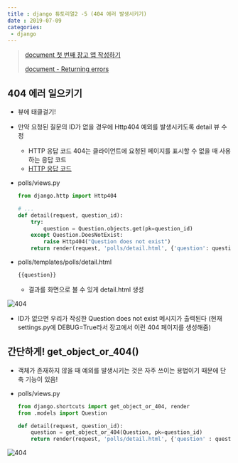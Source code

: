 ```yaml
---
title : django 튜토리얼2 -5 (404 에러 발생시키기)
date : 2019-07-09
categories:
 - django
---
```




> [document 첫 번째 장고 앱 작성하기](https://docs.djangoproject.com/ko/2.2/intro/tutorial03/)
>
> [document - Returning errors](https://docs.djangoproject.com/ko/2.2/topics/http/views/#returning-errors)





## 404 에러 일으키기

- 뷰에 태클걸기!
- 만약 요청된 질문의 ID가 없을 경우에 Http404 예외를 발생시키도록 detail 뷰 수정
  - HTTP 응답 코드 404는 클라이언트에 요청된 페이지를 표시할 수 없을 때 사용하는 응답 코드
  - [HTTP 응답 코드](https://ychae-leah.tistory.com/84)

- polls/views.py

  ```python
  from django.http import Http404
  
  # ...
  def detail(request, question_id):
      try:
          question = Question.objects.get(pk=question_id)
      except Question.DoesNotExist:
          raise Http404("Question does not exist")
      return render(request, 'polls/detail.html', {'question': question})
  ```

- polls/templates/polls/detail.html

  ```html
  {{question}}
  ```

  - 결과를 화면으로 볼 수 있게 detail.html 생성



![404]({{site.url}}{{site.baseurl}}/assets/images/error-1.png)

- ID가 없으면 우리가 작성한 Question does not exist 메시지가 출력된다 (현재 settings.py에 DEBUG=True라서 장고에서 이런 404 페이지를 생성해줌)





## 간단하게! get_object_or_404()

- 객체가 존재하지 않을 때 예외를 발생시키는 것은 자주 쓰이는 용법이기 때문에 단축 기능이 있음!

- polls/views.py

  ```python
  from django.shortcuts import get_object_or_404, render
  from .models import Question
  
  def detail(request, question_id):
      question = get_object_or_404(Question, pk=question_id)
      return render(request, 'polls/detail.html', {'question' : question})
  ```



![404]({{site.url}}{{site.baseurl}}/assets/images/error-2.png)